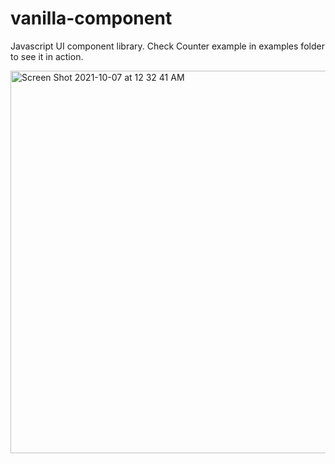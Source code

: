 # vanilla-component
Javascript UI component library.
Check Counter example in examples folder to see it in action.


<img width="612" alt="Screen Shot 2021-10-07 at 12 32 41 AM" src="https://user-images.githubusercontent.com/9433749/136320991-94ba84bf-b73c-49d4-b397-88bf13f04948.png">
